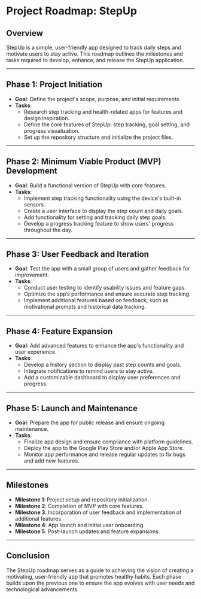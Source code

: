 
# Project Roadmap: StepUp

## Overview
StepUp is a simple, user-friendly app designed to track daily steps and motivate users to stay active. This roadmap outlines the milestones and tasks required to develop, enhance, and release the StepUp application.

---

## Phase 1: Project Initiation
- **Goal**: Define the project's scope, purpose, and initial requirements.
- **Tasks**:
  - Research step tracking and health-related apps for features and design inspiration.
  - Define the core features of StepUp: step tracking, goal setting, and progress visualization.
  - Set up the repository structure and initialize the project files.

---

## Phase 2: Minimum Viable Product (MVP) Development
- **Goal**: Build a functional version of StepUp with core features.
- **Tasks**:
  - Implement step tracking functionality using the device's built-in sensors.
  - Create a user interface to display the step count and daily goals.
  - Add functionality for setting and tracking daily step goals.
  - Develop a progress tracking feature to show users' progress throughout the day.

---

## Phase 3: User Feedback and Iteration
- **Goal**: Test the app with a small group of users and gather feedback for improvement.
- **Tasks**:
  - Conduct user testing to identify usability issues and feature gaps.
  - Optimize the app’s performance and ensure accurate step tracking.
  - Implement additional features based on feedback, such as motivational prompts and historical data tracking.

---

## Phase 4: Feature Expansion
- **Goal**: Add advanced features to enhance the app's functionality and user experience.
- **Tasks**:
  - Develop a history section to display past step counts and goals.
  - Integrate notifications to remind users to stay active.
  - Add a customizable dashboard to display user preferences and progress.

---

## Phase 5: Launch and Maintenance
- **Goal**: Prepare the app for public release and ensure ongoing maintenance.
- **Tasks**:
  - Finalize app design and ensure compliance with platform guidelines.
  - Deploy the app to the Google Play Store and/or Apple App Store.
  - Monitor app performance and release regular updates to fix bugs and add new features.

---

## Milestones
- **Milestone 1**: Project setup and repository initialization.
- **Milestone 2**: Completion of MVP with core features.
- **Milestone 3**: Incorporation of user feedback and implementation of additional features.
- **Milestone 4**: App launch and initial user onboarding.
- **Milestone 5**: Post-launch updates and feature expansions.

---

## Conclusion
The StepUp roadmap serves as a guide to achieving the vision of creating a motivating, user-friendly app that promotes healthy habits. Each phase builds upon the previous one to ensure the app evolves with user needs and technological advancements.

